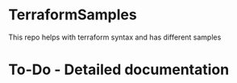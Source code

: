 # TerraformSamples
This repo helps with terraform syntax and has different samples

# To-Do - Detailed documentation

